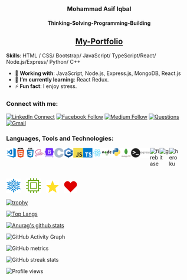 <h3 align="center">Mohammad Asif Iqbal</h3>
<h4 align="center">Thinking-Solving-Programming-Building</h4>

<h2 align="center">
    <a href="https://mohammad-asif-iqbal.netlify.app/">My-Portfolio</a>
</h2>


<b>Skills</b>: HTML / CSS/ Bootstrap/ JavaScript/ TypeScript/React/ Node.js/Express/ Python/ C++

- 🔭 <b>Working with</b>: JavaScript, Node.js, Express.js, MongoDB, React.js 
- 🌱 <b>I’m currently learning</b>: React Redux. 
- ⚡ <b>Fun fact</b>: I enjoy stress.  

### Connect with me:

[![LinkedIn Connect](https://img.shields.io/badge/%20-Connect-black?color=14171A&labelColor=212121&logo=linkedin&logoColor=ffffff)](https://www.linkedin.com/in/mohammad-asif-iqbal/) 
[![Facebook Follow](https://img.shields.io/badge/%20-Follow-black?color=14171A&labelColor=1976d2&logo=facebook&logoColor=ffffff)](https://www.facebook.com/asif.asifiqbal.71868) 
[![Medium Follow](https://img.shields.io/badge/%20-Follow-black?color=14171A&labelColor=1976d2&logo=medium&logoColor=ffffff)](https://medium.com/@asifiqbal_11959) 
[![Questions](https://img.shields.io/badge/%20-Questions-black?color=14171A&labelColor=fff&logo=stackoverflow&logoColor=0c0d0e26)](https://stackoverflow.com/users/14570607/asif)
[![Gmail](https://img.shields.io/badge/%20-Send%20Mail-black?color=14171A&labelColor=ef5350&logo=gmail&logoColor=ffffff)](mailto:mohammad.asif.iqbal.200@gmail.com?subject=From%20GitHub&body=Hi,%20there.%20Reaching%20you%20from%20GitHub.)
<br /> 


### Languages, Tools and Technologies:

<a href='#'><img align="left" alt="Visual Studio Code" width="26px" margin-bottom="25px" src="https://raw.githubusercontent.com/github/explore/80688e429a7d4ef2fca1e82350fe8e3517d3494d/topics/visual-studio-code/visual-studio-code.png" /><img align="left" alt="HTML5" width="26px" src="https://raw.githubusercontent.com/github/explore/80688e429a7d4ef2fca1e82350fe8e3517d3494d/topics/html/html.png" /><img align="left" alt="CSS3" width="26px" src="https://raw.githubusercontent.com/github/explore/80688e429a7d4ef2fca1e82350fe8e3517d3494d/topics/css/css.png" /><img align="left" alt="Sass" width="26px" src="https://raw.githubusercontent.com/github/explore/80688e429a7d4ef2fca1e82350fe8e3517d3494d/topics/sass/sass.png" /><img align="left" src="https://raw.githubusercontent.com/devicons/devicon/master/icons/bootstrap/bootstrap-plain-wordmark.svg" alt="bootstrap" width="26px"/><img align="left" src="https://raw.githubusercontent.com/devicons/devicon/master/icons/c/c-original.svg" alt="c" width="26px"/><img align="left" src="https://raw.githubusercontent.com/devicons/devicon/master/icons/cplusplus/cplusplus-original.svg" alt="cplusplus" width="26px"/><img align="left" alt="JavaScript" width="26px" src="https://raw.githubusercontent.com/github/explore/80688e429a7d4ef2fca1e82350fe8e3517d3494d/topics/javascript/javascript.png" />
<img align="left" src="https://raw.githubusercontent.com/devicons/devicon/master/icons/typescript/typescript-original.svg" alt="typescript" width="26px"/><img align="left" alt="React" width="26px" src="https://raw.githubusercontent.com/github/explore/80688e429a7d4ef2fca1e82350fe8e3517d3494d/topics/react/react.png" /><img align="left" src="https://raw.githubusercontent.com/devicons/devicon/master/icons/nodejs/nodejs-original-wordmark.svg" alt="nodejs" width="26px"/><img align="left" src="https://raw.githubusercontent.com/devicons/devicon/master/icons/python/python-original.svg" alt="python" width="26px" /><img align="left" src="https://raw.githubusercontent.com/devicons/devicon/master/icons/mongodb/mongodb-original-wordmark.svg" alt="mongodb" width="26px"/><img align="left" alt="HTML5" width="26px" src="https://raw.githubusercontent.com/github/explore/80688e429a7d4ef2fca1e82350fe8e3517d3494d/topics/terminal/terminal.png" />
<img align="left" src="https://raw.githubusercontent.com/devicons/devicon/master/icons/express/express-original-wordmark.svg" alt="express" width="26px"/><img align="left" src="https://www.vectorlogo.zone/logos/firebase/firebase-icon.svg" alt="firebase" width="26px"/><img align="left" src="https://www.vectorlogo.zone/logos/git-scm/git-scm-icon.svg" alt="git" width="26px"/><img align="left" src="https://www.vectorlogo.zone/logos/heroku/heroku-icon.svg" alt="heroku" width="26px"/></a>

<br />
<br />
<br />
<br />


<a href='https://archiveprogram.github.com/'><img src='https://raw.githubusercontent.com/acervenky/animated-github-badges/master/assets/acbadge.gif' width='40' height='40'></a> <a href='https://docs.github.com/en/developers'><img src='https://raw.githubusercontent.com/acervenky/animated-github-badges/master/assets/devbadge.gif' width='40' height='40'></a> <a href='https://stars.github.com/'><img src='https://raw.githubusercontent.com/acervenky/animated-github-badges/master/assets/starbadge.gif' width='35' height='35'></a> <a href='https://docs.github.com/en/github/supporting-the-open-source-community-with-github-sponsors'><img src='https://raw.githubusercontent.com/acervenky/animated-github-badges/master/assets/sponsorbadge.gif' width='35' height='35'></a> 

[![trophy](https://github-profile-trophy.vercel.app/?username=Mohammad-Asif-Iqbal)](https://github.com/ryo-ma/github-profile-trophy)

[![Top Langs](https://github-readme-stats.vercel.app/api/top-langs/?username=Mohammad-Asif-Iqbal&layout=compact)](https://github.com/anuraghazra/github-readme-stats)

[![Anurag's github stats](https://github-readme-stats.vercel.app/api?username=Mohammad-Asif-Iqbal&theme=tokyonight)](https://github.com/anuraghazra/github-readme-stats)

![GitHub Activity Graph](https://activity-graph.herokuapp.com/graph?username=Mohammad-Asif-Iqbal)  

![GitHub metrics](https://metrics.lecoq.io/Mohammad-Asif-Iqbal)  

![GitHub streak stats](https://github-readme-streak-stats.herokuapp.com/?user=Mohammad-Asif-Iqbal)  

![Profile views](https://gpvc.arturio.dev/Mohammad-Asif-Iqbal)  
